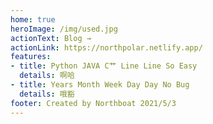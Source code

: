 ```yaml
---
home: true
heroImage: /img/used.jpg
actionText: Blog →
actionLink: https://northpolar.netlify.app/
features:
- title: Python JAVA C艹 Line Line So Easy
  details: 啊哈
- title: Years Month Week Day Day No Bug
  details: 哦豁
footer: Created by Northboat 2021/5/3
---
```


